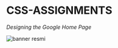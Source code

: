 # CSS-ASSIGNMENTS
*Designing the Google Home Page*

![banner resmi](https://github.com/resithansonsuz/Patika-Education-Tasks/blob/main/Patika-Education-Tasks/CSS/Css-odev2-Google-Eski-S%C3%BCr%C3%BCm/Ekran.png)
